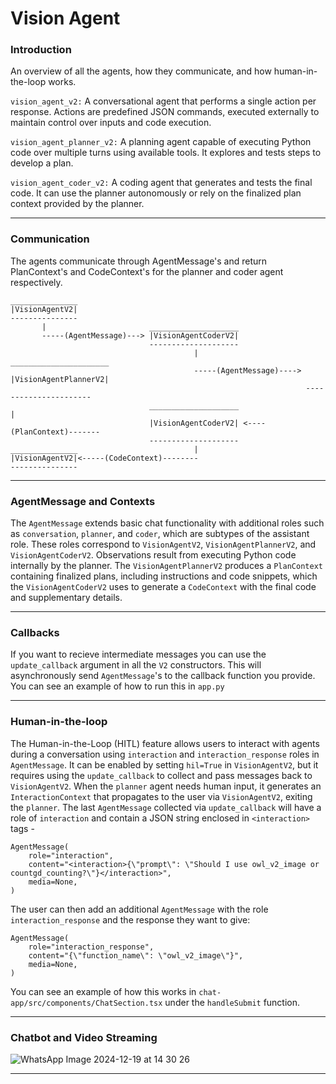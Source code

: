 # Vision Agent

### Introduction

An overview of all the agents, how they communicate, and how human-in-the-loop works.

`vision_agent_v2:` A conversational agent that performs a single action per response. Actions are predefined JSON commands, executed externally to maintain control over inputs and code execution.

`vision_agent_planner_v2:` A planning agent capable of executing Python code over multiple turns using available tools. It explores and tests steps to develop a plan.

`vision_agent_coder_v2:` A coding agent that generates and tests the final code. It can use the planner autonomously or rely on the finalized plan context provided by the planner.

---

### Communication

The agents communicate through AgentMessage's and return PlanContext's and CodeContext's for the planner and coder agent respectively.
```
_______________
|VisionAgentV2|
---------------
       |                       ____________________
       -----(AgentMessage)---> |VisionAgentCoderV2|
                               --------------------
                                         |                        ______________________
                                         -----(AgentMessage)----> |VisionAgentPlannerV2|
                                                                  ----------------------
                               ____________________                         |
                               |VisionAgentCoderV2| <----(PlanContext)-------
                               --------------------
_______________                          |
|VisionAgentV2|<-----(CodeContext)--------
---------------
```

---

### AgentMessage and Contexts

The `AgentMessage` extends basic chat functionality with additional roles such as `conversation`, `planner`, and `coder`, which are subtypes of the assistant role. These roles correspond to `VisionAgentV2`, `VisionAgentPlannerV2`, and `VisionAgentCoderV2`. Observations result from executing Python code internally by the planner. The `VisionAgentPlannerV2` produces a `PlanContext` containing finalized plans, including instructions and code snippets, which the `VisionAgentCoderV2` uses to generate a `CodeContext` with the final code and supplementary details.

---

### Callbacks

If you want to recieve intermediate messages you can use the `update_callback` argument in all the `V2` constructors. This will asynchronously send `AgentMessage`'s to the callback function you provide. You can see an example of how to run this in `app.py`

---

### Human-in-the-loop

The Human-in-the-Loop (HITL) feature allows users to interact with agents during a conversation using `interaction` and `interaction_response` roles in `AgentMessage`. It can be enabled by setting `hil=True` in `VisionAgentV2`, but it requires using the `update_callback` to collect and pass messages back to `VisionAgentV2`. When the `planner` agent needs human input, it generates an `InteractionContext` that propagates to the user via `VisionAgentV2`, exiting the `planner`. The last `AgentMessage` collected via `update_callback` will have a role of `interaction` and contain a JSON string enclosed in `<interaction>` tags -

```
AgentMessage(
    role="interaction",
    content="<interaction>{\"prompt\": \"Should I use owl_v2_image or countgd_counting?\"}</interaction>",
    media=None,
)
```

The user can then add an additional `AgentMessage` with the role `interaction_response` and the response they want to give:

```
AgentMessage(
    role="interaction_response",
    content="{\"function_name\": \"owl_v2_image\"}",
    media=None,
)
```

You can see an example of how this works in `chat-app/src/components/ChatSection.tsx` under the `handleSubmit` function.

---

### Chatbot and Video Streaming

![WhatsApp Image 2024-12-19 at 14 30 26](https://github.com/user-attachments/assets/1410a638-6dc3-44e0-a286-145dc560be62)


---



